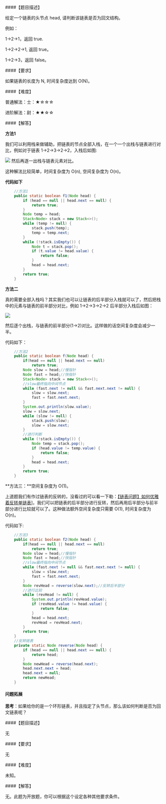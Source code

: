 ####【题目描述】

给定一个链表的头节点 head, 请判断该链表是否为回文结构。

例如：

1->2->1，返回 true.

1->2->2->1, 返回 true。

1->2->3，返回 false。

####【要求】

如果链表的长度为 N, 时间复杂度达到 O(N)。

####【难度】

普通解法：士：★☆☆☆

进阶解法：尉：★★☆☆

####【解答】

**方法1**

我们可以利用栈来做辅助，把链表的节点全部入栈，在一个一个出栈与链表进行对比，例如对于链表 1->2->3->2->2，入栈后如图:

![](https://user-gold-cdn.xitu.io/2019/2/24/1691ed38f4fe6936?w=328&h=325&f=png&s=19562)
然后再逐一出栈与链表元素对比。

这种解法比较简单，时间复杂度为 O(n), 空间复杂度为 O(n)。



**代码如下**


```   java
    //方法1
    public static boolean f1(Node head) {
        if (head == null || head.next == null) {
            return true;
        }
        Node temp = head;
        Stack<Node> stack = new Stack<>();
        while (temp != null) {
            stack.push(temp);
            temp = temp.next;
        }
        while (!stack.isEmpty()) {
            Node t = stack.pop();
            if (t.value != head.value) {
                return false;
            }
            head = head.next;
        }
        return true;
    }
```

**方法二**

真的需要全部入栈吗？其实我们也可以让链表的后半部分入栈就可以了，然后把栈中的元素与链表的前半部分对比，例如 1->2->3->2->2 后半部分入栈后如图：

![](https://user-gold-cdn.xitu.io/2019/2/24/1691ed3a6a9b6433?w=341&h=314&f=png&s=17911)

然后逐个出栈，与链表的前半部分(1->2)对比。这样做的话空间复杂度会减少一半。

代码如下：

```java
    //方法2
    public static boolean f(Node head) {
        if(head == null || head.next == null)
            return true;
        Node slow = head;//慢指针
        Node fast = head;//快指针
        Stack<Node> stack = new Stack<>();
        //slow最终指向中间节点
        while (fast.next != null && fast.next.next != null) {
            slow = slow.next;
            fast = fast.next.next;
        }
        System.out.println(slow.value);
        slow = slow.next;
        while (slow != null) {
            stack.push(slow);
            slow = slow.next;
        }
        //进行判断
        while (!stack.isEmpty()) {
            Node temp = stack.pop();
            if (head.value != temp.value) {
                return false;
            }
            head = head.next;
        }
        return true;
    }
```
**方法三：**空间复杂度为 O(1)。

上道题我们有作过链表的反转的，没看过的可以看一下勒：[【链表问题】如何优雅着反转单链表](https://mp.weixin.qq.com/s?__biz=MzUxNzg0MDc1Mg==&mid=2247484857&idx=2&sn=e02aef30d1ec07df8ff6436c6f0e8518&chksm=f9934fa6cee4c6b007c7888358ea84d7bb929c0574ff6f233c49e669c4c13556c19f4f12cb77&token=1249924209&lang=zh_CN#rd/)]，我们可以把链表的后半部分进行反转，然后再用后半部分与前半部分进行比较就可以了。这种做法额外空间复杂度只需要 O(1), 时间复杂度为 O(n)。

代码如下:

```java
    //方法3
    public static boolean f2(Node head) {
        if(head == null || head.next == null)
            return true;
        Node slow = head;//慢指针
        Node fast = head;//快指针
        //slow最终指向中间节点
        while (fast.next != null && fast.next.next != null) {
            slow = slow.next;
            fast = fast.next.next;
        }
        Node revHead = reverse(slow.next);//反转后半部分
        //进行比较
        while (revHead != null) {
            System.out.println(revHead.value);
            if (revHead.value != head.value) {
                return false;
            }
            head = head.next;
            revHead = revHead.next;
        }
        return true;
    }
    //反转链表
    private static Node reverse(Node head) {
        if (head == null || head.next == null) {
            return head;
        }
        Node newHead = reverse(head.next);
        head.next.next = head;
        head.next = null;
        return newHead;
    }
```

#### 问题拓展

**思考**：如果给你的是一个环形链表，并且指定了头节点，那么该如何判断是否为回文链表呢？

####【题目描述】

无

####【要求】

无

####【难度】

未知。

####【解答】

无。此题为开放题，你可以根据这个设定各种其他要求条件。


